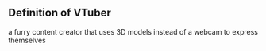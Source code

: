 ## Definition of VTuber

a furry content creator that uses 3D models instead of a webcam to express themselves
